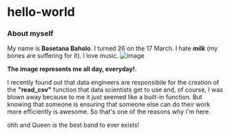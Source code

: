 # hello-world
### About myself
My name is **Basetana Baholo**. I turned 26 on the 17 March. I hate **_milk_** (my bones are suffering for it). I love music.
![image](https://user-images.githubusercontent.com/96436505/161769799-a9971d6d-b457-4d46-a619-de1694bcc6c7.png) 


**The image represents me all day, everyday!.**


I recently found out that data engineers are responsibile for the creation of the **"read_csv"** function that data scientists get to use and, of course, I was blown away because to me it just seemed like a built-in function. But knowing that someone is ensuring that someone else can do their work more efficiently is awesome. So that's one of the reasons why I'm here. 

ohh and Queen is the best band to ever exists!
